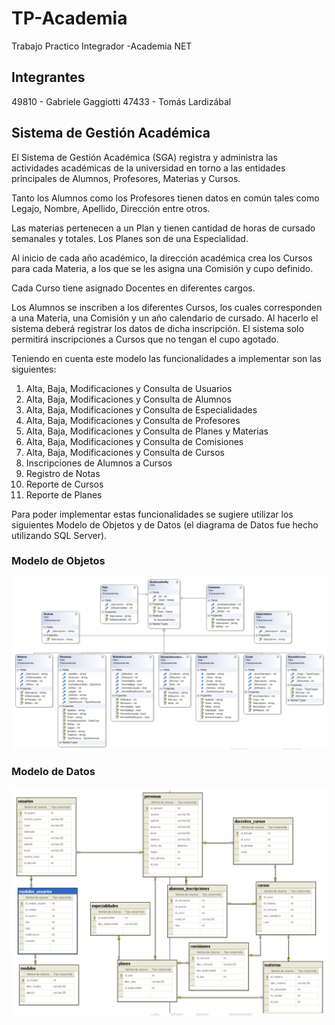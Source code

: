 # TP-Academia
Trabajo Practico Integrador -Academia NET

## Integrantes
49810 - Gabriele Gaggiotti
47433 - Tomás Lardizábal

## Sistema de Gestión Académica


El Sistema de Gestión Académica (SGA) registra y administra las actividades académicas de la universidad en torno a las entidades principales de Alumnos, Profesores, Materias y Cursos.

Tanto los Alumnos como los Profesores tienen datos en común tales como Legajo, Nombre, Apellido, Dirección entre otros. 

Las materias pertenecen a un Plan y tienen cantidad de horas de cursado semanales y totales. Los Planes son de una Especialidad.

Al inicio de cada año académico, la dirección académica crea los Cursos para cada Materia, a los que se les asigna una Comisión y cupo definido. 

Cada Curso tiene asignado Docentes en diferentes cargos.

Los Alumnos se inscriben a los diferentes Cursos, los cuales corresponden a una Materia, una Comisión y un año calendario de cursado. Al hacerlo el sistema deberá registrar los datos de dicha inscripción. El sistema solo permitirá inscripciones a Cursos que no tengan el cupo agotado.

Teniendo en cuenta este modelo las funcionalidades a implementar son las siguientes:

1. Alta, Baja, Modificaciones y Consulta de Usuarios
2. Alta, Baja, Modificaciones y Consulta de Alumnos 
3. Alta, Baja, Modificaciones y Consulta de Especialidades
4. Alta, Baja, Modificaciones y Consulta de Profesores
5. Alta, Baja, Modificaciones y Consulta de Planes y Materias
6. Alta, Baja, Modificaciones y Consulta de Comisiones
7. Alta, Baja, Modificaciones y Consulta de Cursos
8. Inscripciones de Alumnos a Cursos
9. Registro de Notas
10. Reporte de Cursos
11. Reporte de Planes

Para poder implementar estas funcionalidades se sugiere utilizar los siguientes Modelo de Objetos y de Datos (el diagrama de Datos fue hecho utilizando SQL Server).

### Modelo de Objetos

![Modelo de objetos](https://github.com/gabigaggiotti/TP-Academia/blob/7122e6ddc606214bc71560afc7e4b2a76777610d/Imagenes/Modelo%20de%20Objetos.png)

### Modelo de Datos

![Modelo de datos](https://github.com/gabigaggiotti/TP-Academia/blob/6638e46adccc67f810a37d53cd60cffdcf1e16e7/Imagenes/Modelo%20de%20Datos.png)
